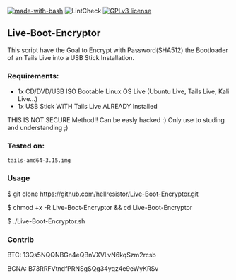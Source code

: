 [![made-with-bash](https://img.shields.io/badge/Made%20with-Bash-1f425f.svg)](https://www.gnu.org/software/bash/)
![LintCheck](https://github.com/hellresistor/Live-Boot-Encryptor/workflows/LintCheck/badge.svg?branch=master)
[![GPLv3 license](https://img.shields.io/badge/License-GPLv3-blue.svg)](http://perso.crans.org/besson/LICENSE.html)
## Live-Boot-Encryptor

This script have the Goal to Encrypt with Password(SHA512) the Bootloader of an Tails Live into a USB Stick Installation.

### Requirements:
 - 1x CD/DVD/USB ISO Bootable Linux OS Live (Ubuntu Live, Tails Live, Kali Live...)
 - 1x USB Stick WITH Tails Live ALREADY Installed

THIS IS NOT SECURE Method!! Can be easly hacked :) 
Only use to studing and understanding ;)

### Tested on:
    tails-amd64-3.15.img
 
### Usage
 $ git clone https://github.com/hellresistor/Live-Boot-Encryptor.git 
 
 $ chmod +x -R Live-Boot-Encryptor && cd Live-Boot-Encryptor 
 
 $ ./Live-Boot-Encryptor.sh

### Contrib
BTC: 13Qs5NQQNBGn4eQBnVXVLvN6kqSzm2rcsb

BCNA: B73RRFVtndfPRNSgSQg34yqz4e9eWyKRSv
